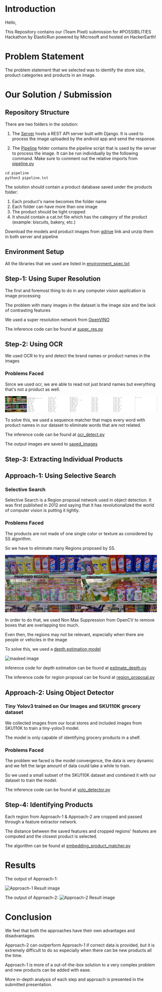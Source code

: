 # Introduction
Hello,

This Repository contains our (Team Pixel) submission for #POSSIBILITIES Hackathon by ElasticRun powered by Microsoft and hosted on HackerEarth!

# Problem Statement
The problem statement that we selected was to identify the store size, product categories and products in an image.

# Our Solution / Submission

## Repository Structure

There are two folders in the solution:

1. The [Server](./server/rest_api_in_django) hosts a REST API server built with Django. It is used to process the image uploaded by the android app and send the response.

2. The [Pipeline](./pipeline) folder contains the pipeline script that is used by the server to process the image. It can be run individually by the following command. Make sure to comment out the relative imports from [pipeline.py](./pipeline/pipeline.py#L8)

```commandline
cd pipeline
python3 pipeline.txt
```

The solution should contain a product database saved under the products folder:
1. Each product's name becomes the folder name
2. Each folder can have more than one image
3. The product should be tight cropped
4. It should contain a cat.txt file which has the category of the product (example: biscuits, bakery, etc.)

Download the models and product images from [gdrive](#) link and unzip them in both server and pipeline

## Environment Setup

All the libraries that we used are listed in [environment_spec.txt](./environment_spec.txt)

## Step-1: Using Super Resolution
The first and foremost thing to do in any computer vision application is image processing

The problem with many images in the dataset is the image size and the lack of contrasting features

We used a super resolution network from [OpenVINO](https://github.com/openvinotoolkit/open_model_zoo/blob/master/demos/README.md)

The inference code can be found at [super_res.py](./pipeline/super_res.py)

## Step-2: Using OCR

We used OCR to try and detect the brand names or product names in the images

### Problems Faced
Since we used ocr, we are able to read not just brand names but everything that's not a product as well.

![image with too many detections](./readme_images/ocr.jpg)

To solve this, we used a sequence matcher that maps every word with product names in our dataset to eliminate words that are not related.

The inference code can be found at [ocr_detect.py](./pipeline/ocr_detect.py)

The output images are saved to [saved_images](./readme_images)

## Step-3: Extracting Individual Products

## Approach-1: Using Selective Search

### Selective Search
Selective Search is a Region proposal network used in object detection. It was first published in 2012 and saying that it has revolutionalized the world of computer vision is putting it lightly.

### Problems Faced

The products are not made of one single color or texture as considered by SS algorithm. 

So we have to eliminate many Regions proposed by SS.

![image with too many proposals](./readme_images/RPN.jpg)

In order to do that, we used Non Max Suppression from OpenCV to remove boxes that are overlapping too much.

Even then, the regions may not be relevant, especially when there are people or vehicles in the image

To solve this, we used a [depth estimation model](https://docs.openvino.ai/2021.1/omz_models_public_midasnet_midasnet.html)

![masked image](./readme_images/depth_estimation.jpeg)

Inference code for depth estimation can be found at [estimate_depth.py](./pipeline/estimate_depth.py)

The inference code for region proposal can be found at [region_proposal.py](./pipeline/region_proposal.py)

## Approach-2: Using Object Detector

### Tiny Yolov3 trained on Our Images and SKU110K grocery dataset

We collected images from our local stores and included images from SKU110K to train a tiny-yolov3 model.

The model is only capable of identifying grocery products in a shelf.

### Problems Faced

The problem we faced is the model convergence, the data is very dynamic and we felt the large amount of data could take a while to train.

So we used a small subset of the SKU110K dataset and combined it with our dataset to train the model.

The inference code can be found at [yolo_detector.py](./pipeline/yolo_detector.py)

## Step-4: Identifying Products

Each region from Approach-1 & Approach-2 are cropped and passed through a feature extractor network.

The distance between the saved features and cropped regions' features are computed and the closest product is selected.

The algorithm can be found at [embedding_product_matcher.py](./pipeline/embedding_product_matcher.py)

# Results

The output of Approach-1:

![Approach-1 Result image](./readme_images/approach_1.jpg)

The output of Approach-2:
![Approach-2 Result image](./readme_images/approach_2.jpg)

# Conclusion
We feel that both the approaches have their own advantages and disadvantages.

Approach-2 can outperform Approach-1 if correct data is provided, but it is extremely difficult to do so especially when there can be new products all the time.

Approach-1 is more of a out-of-the-box solution to a very complex problem and new products can be added with ease.

More in-depth analysis of each step and approach is presented in the submitted presentation.
